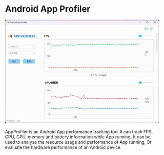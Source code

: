 # Android App Profiler

![screenshot](/Images/screenshot.jpg)
<br/>
<br/>
AppProfiler is an Android App performance tracking tool.It can track FPS, CPU, GPU, memory and battery information while App running. It can be used to analyse the resource usage and performance of App running, Or evaluate the hardware performance of an Android device.
